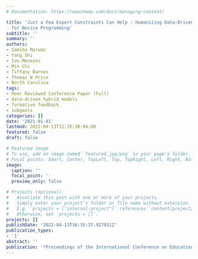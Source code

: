 ```yaml
---
# Documentation: https://wowchemy.com/docs/managing-content/

title: 'Just a Few Expert Constraints Can Help : Humanizing Data-Driven Subgoal Detection
  for Novice Programming'
subtitle: ''
summary: ''
authors:
- Samiha Marwan
- Yang Shi
- Ian Menezes
- Min Chi
- Tiffany Barnes
- Thomas W Price
- North Carolina
tags:
- Peer Reviewed Conference Paper (Full)
- data-driven hybrid models
- formative feedback
- subgoals
categories: []
date: '2021-01-01'
lastmod: 2022-04-13T12:35:38-04:00
featured: false
draft: false

# Featured image
# To use, add an image named `featured.jpg/png` to your page's folder.
# Focal points: Smart, Center, TopLeft, Top, TopRight, Left, Right, BottomLeft, Bottom, BottomRight.
image:
  caption: ''
  focal_point: ''
  preview_only: false

# Projects (optional).
#   Associate this post with one or more of your projects.
#   Simply enter your project's folder or file name without extension.
#   E.g. `projects = ["internal-project"]` references `content/project/deep-learning/index.md`.
#   Otherwise, set `projects = []`.
projects: []
publishDate: '2022-04-13T16:35:37.927031Z'
publication_types:
- '1'
abstract: ''
publication: '*Proceedings of the International Conference on Educational Data Mining*'
---
```

